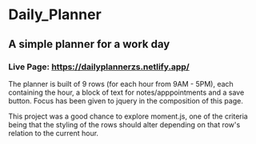 # Daily_Planner
## A simple planner for a work day

### Live Page: https://dailyplannerzs.netlify.app/


The planner is built of 9 rows (for each hour from 9AM - 5PM), each containing the hour, a block of text for notes/apppointments and a save button.
Focus has been given to jquery in the composition of this page.

This project was a good chance to explore moment.js, one of the criteria being that the styling of the rows should alter depending on that row's relation to the current hour.
